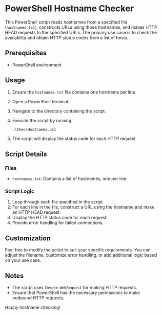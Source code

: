 # PowerShell Hostname Checker

This PowerShell script reads hostnames from a specified file (`hostnames.txt`), constructs URLs using those hostnames, and makes HTTP HEAD requests to the specified URLs. The primary use case is to check the availability and obtain HTTP status codes from a list of hosts.

## Prerequisites

- PowerShell environment

## Usage

1. Ensure the `hostnames.txt` file contains one hostname per line.
2. Open a PowerShell terminal.
3. Navigate to the directory containing the script.
4. Execute the script by running:

    ```powershell
    .\CheckHostnames.ps1
    ```

5. The script will display the status code for each HTTP request.

## Script Details

### Files

- `hostnames.txt`: Contains a list of hostnames, one per line.

### Script Logic

1. Loop through each file specified in the script.
2. For each line in the file, construct a URL using the hostname and make an HTTP HEAD request.
3. Display the HTTP status code for each request.
4. Provide error handling for failed connections.

## Customization

Feel free to modify the script to suit your specific requirements. You can adjust the filename, customize error handling, or add additional logic based on your use case.

## Notes

- The script uses `Invoke-WebRequest` for making HTTP requests.
- Ensure that PowerShell has the necessary permissions to make outbound HTTP requests.

Happy hostname checking!
